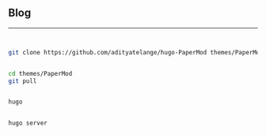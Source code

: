 ## Blog
---

```bash


git clone https://github.com/adityatelange/hugo-PaperMod themes/PaperMod --depth=1


cd themes/PaperMod
git pull


hugo


hugo server

```
